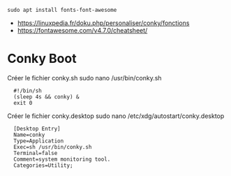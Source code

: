 
<code>sudo apt install fonts-font-awesome</code>
* https://linuxpedia.fr/doku.php/personaliser/conky/fonctions
* https://fontawesome.com/v4.7.0/cheatsheet/


# Conky Boot
  Créer le fichier conky.sh
    sudo nano /usr/bin/conky.sh
 
      #!/bin/sh
      (sleep 4s && conky) &
      exit 0

  Créer le fichier conky.desktop
    sudo nano /etc/xdg/autostart/conky.desktop

      [Desktop Entry]
      Name=conky
      Type=Application
      Exec=sh /usr/bin/conky.sh
      Terminal=false
      Comment=system monitoring tool.
      Categories=Utility;
